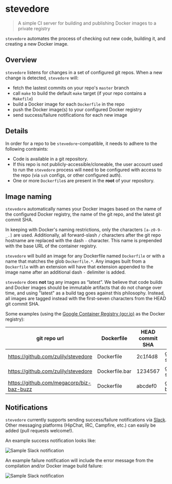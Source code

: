 # stevedore

> A simple CI server for building and publishing Docker images to a private registry

`stevedore` automates the process of checking out new code, building it, and
creating a new Docker image.

## Overview

`stevedore` listens for changes in a set of configured git repos. When a new
change is detected, `stevedore` will:

* fetch the lastest commits on your repo's `master` branch
* call `make` to build the default `make` target (if your repo contains a `Makefile`)
* build a Docker image for each `Dockerfile` in the repo
* push the Docker image(s) to your configured Docker registry
* send success/failure notifications for each new image

## Details

In order for a repo to be `stevedore`-compatible, it needs to adhere to the
following contraints:

* Code is available in a git repository.
* If this repo is not publicly-accessible/cloneable, the user account used to
  run the `stevedore` process will need to be configured with access to the repo
(via `ssh` configs, or other configured auth).
* One or more `Dockerfile`s are present in the **root** of your repository.

## Image naming

`stevedore` automatically names your Docker images based on the name of the
configured Docker registry, the name of the git repo, and the latest git commit
SHA.

In keeping with Docker's naming restrictions, only the characters `[a-z0-9-_.]`
are used.  Additionally, all forward-slash `/` characters after the git repo
hostname are replaced with the dash `-` character. This name is prepended with
the base URL of the container registry.

`stevedore` will build an image for any Dockerfile named `Dockerfile` or with a
name that matches the glob `Dockerfile.*`. Any images built from a `Dockerfile` with an
extension will have that extension appended to the image name after an
additional dash `-` delimiter is added.

`stevedore` does **not** tag any images as “latest”. We believe that code builds
and Docker images should be immutable artifacts that do not change over time,
and using "latest" as a build tag goes against this philosophy.  Instead, all
images are tagged instead with the first-seven characters from the HEAD git
commit SHA.

Some examples (using the [Google Container Registry
(gcr.io)](https://cloud.google.com/tools/container-registry/) as the Docker
registry):

| git repo url | Dockerfile | HEAD commit SHA | image name and tag |
| ----------------------------------- | ----------- | --------------- | ---------- |
| https://github.com/zulily/stevedore | Dockerfile | 2c1f4d8 | gcr.io/gce_project-name/zulily-stevedore:2c1f4d8 |
| https://github.com/zulily/stevedore | Dockerfile.bar | 1234567 | gcr.io/gce_project_name/zulily-stevedore-bar:1234567 |
| https://github.com/megacorp/biz-baz-buzz | Dockerfile | abcdef0 | gcr.io/gce_project_name/megacorp/biz-baz-buzz:abcdef0 |

## Notifications

`stevedore` currently supports sending success/failure notifications via
[Slack](https://slack.com/).  Other messaging platforms (HipChat, IRC,
Campfire, etc.) can easily be added (pull requests welcome!).

An example success notification looks like:

![Sample Slack notification](https://github.com/zulily/stevedore/blob/master/slack.png)

An example failure notification will include the error message from the
compilation and/or Docker image build failure:

![Sample Slack notification](https://github.com/zulily/stevedore/blob/master/slack.png)


